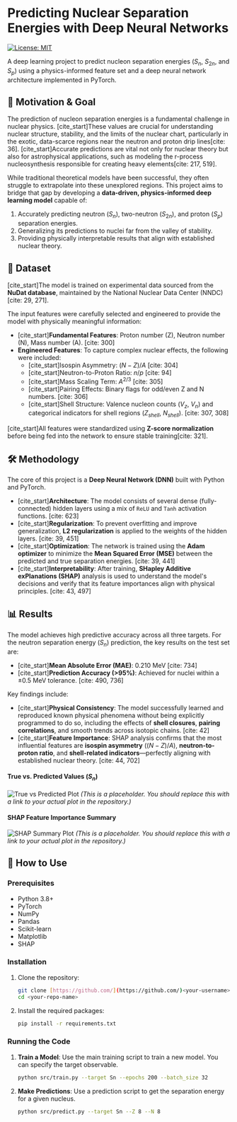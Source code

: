 # Predicting Nuclear Separation Energies with Deep Neural Networks

[![License: MIT](https://img.shields.io/badge/License-MIT-yellow.svg)](https://opensource.org/licenses/MIT)

A deep learning project to predict nucleon separation energies ($S_n$, $S_{2n}$, and $S_p$) using a physics-informed feature set and a deep neural network architecture implemented in PyTorch.

## 🎯 Motivation & Goal

The prediction of nucleon separation energies is a fundamental challenge in nuclear physics. [cite_start]These values are crucial for understanding nuclear structure, stability, and the limits of the nuclear chart, particularly in the exotic, data-scarce regions near the neutron and proton drip lines[cite: 36]. [cite_start]Accurate predictions are vital not only for nuclear theory but also for astrophysical applications, such as modeling the r-process nucleosynthesis responsible for creating heavy elements[cite: 217, 519].

While traditional theoretical models have been successful, they often struggle to extrapolate into these unexplored regions. This project aims to bridge that gap by developing a **data-driven, physics-informed deep learning model** capable of:

1.  Accurately predicting neutron ($S_n$), two-neutron ($S_{2n}$), and proton ($S_p$) separation energies.
2.  Generalizing its predictions to nuclei far from the valley of stability.
3.  Providing physically interpretable results that align with established nuclear theory.

## 💾 Dataset

[cite_start]The model is trained on experimental data sourced from the **NuDat database**, maintained by the National Nuclear Data Center (NNDC)[cite: 29, 271].

The input features were carefully selected and engineered to provide the model with physically meaningful information:

* [cite_start]**Fundamental Features**: Proton number (Z), Neutron number (N), Mass number (A). [cite: 300]
* **Engineered Features**: To capture complex nuclear effects, the following were included:
    * [cite_start]Isospin Asymmetry: $(N-Z)/A$ [cite: 304]
    * [cite_start]Neutron-to-Proton Ratio: $n/p$ [cite: 94]
    * [cite_start]Mass Scaling Term: $A^{2/3}$ [cite: 305]
    * [cite_start]Pairing Effects: Binary flags for odd/even Z and N numbers. [cite: 306]
    * [cite_start]Shell Structure: Valence nucleon counts ($V_z$, $V_n$) and categorical indicators for shell regions ($Z_{shell}$, $N_{shell}$). [cite: 307, 308]

[cite_start]All features were standardized using **Z-score normalization** before being fed into the network to ensure stable training[cite: 321].

## 🛠️ Methodology

The core of this project is a **Deep Neural Network (DNN)** built with Python and PyTorch.

* [cite_start]**Architecture**: The model consists of several dense (fully-connected) hidden layers using a mix of `ReLU` and `Tanh` activation functions. [cite: 623]
* [cite_start]**Regularization**: To prevent overfitting and improve generalization, **L2 regularization** is applied to the weights of the hidden layers. [cite: 39, 451]
* [cite_start]**Optimization**: The network is trained using the **Adam optimizer** to minimize the **Mean Squared Error (MSE)** between the predicted and true separation energies. [cite: 39, 441]
* [cite_start]**Interpretability**: After training, **SHapley Additive exPlanations (SHAP)** analysis is used to understand the model's decisions and verify that its feature importances align with physical principles. [cite: 43, 497]

## 📊 Results

The model achieves high predictive accuracy across all three targets. For the neutron separation energy ($S_n$) prediction, the key results on the test set are:
* [cite_start]**Mean Absolute Error (MAE)**: 0.210 MeV [cite: 734]
* [cite_start]**Prediction Accuracy (>95%)**: Achieved for nuclei within a ±0.5 MeV tolerance. [cite: 490, 736]

Key findings include:
* [cite_start]**Physical Consistency**: The model successfully learned and reproduced known physical phenomena without being explicitly programmed to do so, including the effects of **shell closures**, **pairing correlations**, and smooth trends across isotopic chains. [cite: 42]
* [cite_start]**Feature Importance**: SHAP analysis confirms that the most influential features are **isospin asymmetry** ($(N-Z)/A$), **neutron-to-proton ratio**, and **shell-related indicators**—perfectly aligning with established nuclear theory. [cite: 44, 702]

#### True vs. Predicted Values ($S_n$)
![True vs Predicted Plot](results/figures/true_vs_predicted_Sn.png)
*(This is a placeholder. You should replace this with a link to your actual plot in the repository.)*

#### SHAP Feature Importance Summary
![SHAP Summary Plot](results/figures/shap_summary_Sn.png)
*(This is a placeholder. You should replace this with a link to your actual plot in the repository.)*

## 🚀 How to Use

### Prerequisites
- Python 3.8+
- PyTorch
- NumPy
- Pandas
- Scikit-learn
- Matplotlib
- SHAP

### Installation

1.  Clone the repository:
    ```bash
    git clone [https://github.com/](https://github.com/)<your-username>/<your-repo-name>.git
    cd <your-repo-name>
    ```

2.  Install the required packages:
    ```bash
    pip install -r requirements.txt
    ```

### Running the Code

1.  **Train a Model**:
    Use the main training script to train a new model. You can specify the target observable.
    ```bash
    python src/train.py --target Sn --epochs 200 --batch_size 32
    ```

2.  **Make Predictions**:
    Use a prediction script to get the separation energy for a given nucleus.
    ```bash
    python src/predict.py --target Sn --Z 8 --N 8
    ```
